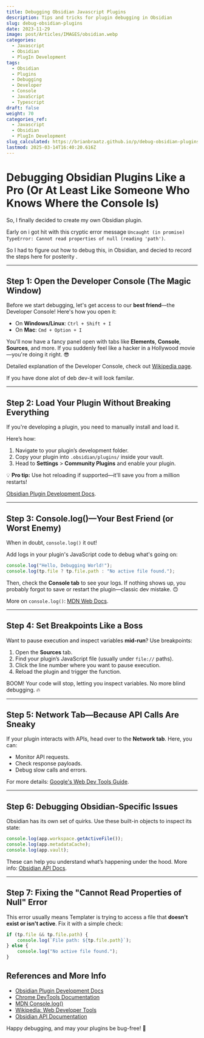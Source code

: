 ```yaml
---
title: Debugging Obsidian Javascript Plugins
description: Tips and tricks for plugin debugging in Obsidian
slug: debug-obsidian-plugins
date: 2023-11-29
image: post/Articles/IMAGES/obsidian.webp
categories:
  - Javascript
  - Obsidian
  - PlugIn Development
tags:
  - Obsidian
  - Plugins
  - Debugging
  - Developer
  - Console
  - JavaScript
  - Typescript
draft: false
weight: 70
categories_ref:
  - Javascript
  - Obsidian
  - PlugIn Development
slug_calculated: https://brianbraatz.github.io/p/debug-obsidian-plugins
lastmod: 2025-03-14T16:40:20.616Z
---
```

# Debugging Obsidian Plugins Like a Pro (Or At Least Like Someone Who Knows Where the Console Is)

So, I finally decided to create my own Obsidian plugin.

Early on i got hit with this cryptic error message  `Uncaught (in promise) TypeError: Cannot read properties of null (reading 'path')`.

So I had to figure out how to debug this, in Obsidian, and decied to record the steps here for posterity .

***

## Step 1: Open the Developer Console (The Magic Window)

Before we start debugging, let's get access to our **best friend**—the Developer Console! Here's how you open it:

* On **Windows/Linux**: `Ctrl + Shift + I`
* On **Mac**: `Cmd + Option + I`

You'll now have a fancy panel open with tabs like **Elements**, **Console**, **Sources**, and more. If you suddenly feel like a hacker in a Hollywood movie—you're doing it right. 😎

Detailed explanation of the Developer Console, check out [Wikipedia page](https://en.wikipedia.org/wiki/Web_developer_tools).

If you have done alot of deb dev-it will look familar.

***

## Step 2: Load Your Plugin Without Breaking Everything

If you're developing a plugin, you need to manually install and load it.

Here’s how:

1. Navigate to your plugin’s development folder.
2. Copy your plugin into `.obsidian/plugins/` inside your vault.
3. Head to **Settings** > **Community Plugins** and enable your plugin.

💡 **Pro tip:** Use hot reloading if supported—it'll save you from a million restarts!

[Obsidian Plugin Development Docs](https://publish.obsidian.md/dev/).

***

## Step 3: Console.log()—Your Best Friend (or Worst Enemy)

When in doubt, `console.log()` it out!

Add logs in your plugin's JavaScript code to debug what's going on:

```javascript
console.log("Hello, Debugging World!");
console.log(tp.file ? tp.file.path : "No active file found.");
```

Then, check the **Console tab** to see your logs. If nothing shows up, you probably forgot to save or restart the plugin—classic dev mistake. 🙃

More on `console.log()`: [MDN Web Docs](https://developer.mozilla.org/en-US/docs/Web/API/console/log).

***

## Step 4: Set Breakpoints Like a Boss

Want to pause execution and inspect variables **mid-run**? Use breakpoints:

1. Open the **Sources** tab.
2. Find your plugin’s JavaScript file (usually under `file://` paths).
3. Click the line number where you want to pause execution.
4. Reload the plugin and trigger the function.

BOOM! Your code will stop, letting you inspect variables. No more blind debugging. 🔥

***

## Step 5: Network Tab—Because API Calls Are Sneaky

If your plugin interacts with APIs, head over to the **Network tab**. Here, you can:

* Monitor API requests.
* Check response payloads.
* Debug slow calls and errors.

For more details: [Google's Web Dev Tools Guide](https://developer.chrome.com/docs/devtools/network/).

***

## Step 6: Debugging Obsidian-Specific Issues

Obsidian has its own set of quirks. Use these built-in objects to inspect its state:

```javascript
console.log(app.workspace.getActiveFile());
console.log(app.metadataCache);
console.log(app.vault);
```

These can help you understand what’s happening under the hood. More info: [Obsidian API Docs](https://github.com/obsidianmd/obsidian-api).

***

## Step 7: Fixing the "Cannot Read Properties of Null" Error

This error usually means Templater is trying to access a file that **doesn't exist or isn't active**. Fix it with a simple check:

```javascript
if (tp.file && tp.file.path) {
    console.log(`File path: ${tp.file.path}`);
} else {
    console.log("No active file found.");
}
```

## References and More Info

* [Obsidian Plugin Development Docs](https://publish.obsidian.md/dev/)
* [Chrome DevTools Documentation](https://developer.chrome.com/docs/devtools/)
* [MDN Console.log()](https://developer.mozilla.org/en-US/docs/Web/API/console/log)
* [Wikipedia: Web Developer Tools](https://en.wikipedia.org/wiki/Web_developer_tools)
* [Obsidian API Documentation](https://github.com/obsidianmd/obsidian-api)

Happy debugging, and may your plugins be bug-free! 🚀
